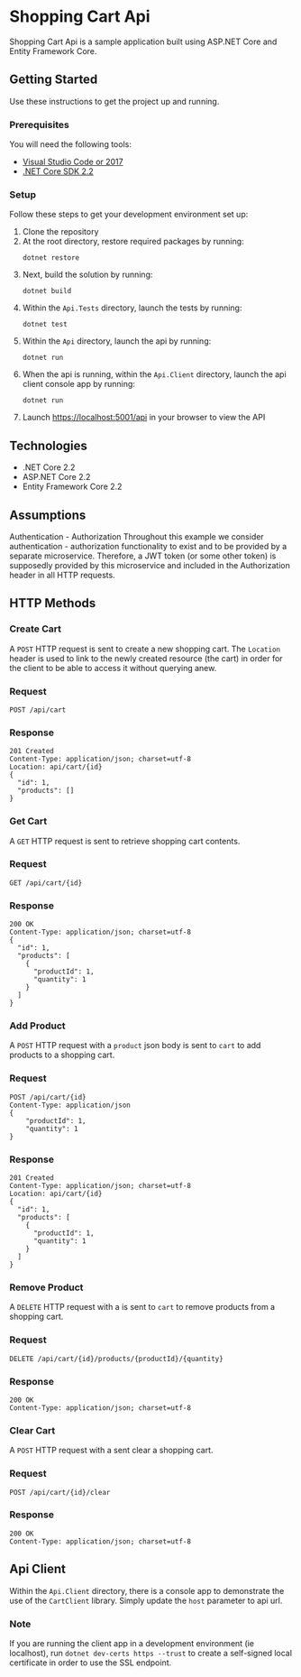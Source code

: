 # Shopping Cart Api

Shopping Cart Api is a sample application built using ASP.NET Core and Entity Framework Core. 

## Getting Started
Use these instructions to get the project up and running.

### Prerequisites
You will need the following tools:

* [Visual Studio Code or 2017](https://www.visualstudio.com/downloads/)
* [.NET Core SDK 2.2](https://www.microsoft.com/net/download/dotnet-core/2.2)

### Setup
Follow these steps to get your development environment set up:

  1. Clone the repository
  2. At the root directory, restore required packages by running:
     ```
     dotnet restore
     ```
  3. Next, build the solution by running:
     ```
     dotnet build
     ```
  4. Within the `Api.Tests` directory, launch the tests by running:
     ```
	 dotnet test
	 ```  
  4. Within the `Api` directory, launch the api by running:
     ```
	 dotnet run
	 ```
  5. When the api is running, within the `Api.Client` directory, launch the api client console app by running:
     ```
	 dotnet run
	 ```  
  6. Launch [https://localhost:5001/api](https://localhost:5001/api) in your browser to view the API

## Technologies
* .NET Core 2.2
* ASP.NET Core 2.2
* Entity Framework Core 2.2

## Assumptions

Authentication - Authorization
Throughout this example we consider authentication - authorization functionality to exist and to be provided by a separate microservice. Therefore, a JWT token (or some other token) is supposedly provided by this microservice and included in the Authorization header in all HTTP requests.

## HTTP Methods

### Create Cart
A `POST` HTTP request is sent to create a new shopping cart. The `Location` header is used to link to the newly created resource (the cart) in order for the client to be able to access it without querying anew.

### Request
```
POST /api/cart
```

### Response
```
201 Created
Content-Type: application/json; charset=utf-8
Location: api/cart/{id}
{
  "id": 1,
  "products": []
}
```

### Get Cart
A `GET` HTTP request is sent to retrieve shopping cart contents.

### Request
```
GET /api/cart/{id}
```

### Response
```
200 OK
Content-Type: application/json; charset=utf-8
{
  "id": 1,
  "products": [
    {
      "productId": 1,
      "quantity": 1
    }
  ]
}
```

### Add Product
A `POST` HTTP request with a `product` json body is sent to `cart` to add products to a shopping cart.

### Request
```
POST /api/cart/{id}
Content-Type: application/json
{
    "productId": 1,
    "quantity": 1
}
```

### Response
```
201 Created
Content-Type: application/json; charset=utf-8
Location: api/cart/{id}
{
  "id": 1,
  "products": [
    {
      "productId": 1,
      "quantity": 1
    }
  ]
}
```

### Remove Product
A `DELETE` HTTP request with a is sent to `cart` to remove products from a shopping cart.

### Request
```
DELETE /api/cart/{id}/products/{productId}/{quantity}
```

### Response
```
200 OK
Content-Type: application/json; charset=utf-8
```

### Clear Cart
A `POST` HTTP request with a sent clear a shopping cart.

### Request
```
POST /api/cart/{id}/clear
```

### Response
```
200 OK
Content-Type: application/json; charset=utf-8
```

## Api Client

Within the `Api.Client` directory, there is a console app to demonstrate the use of the `CartClient` library. Simply update the `host` parameter to api url.

### Note

If you are running the client app in a development environment (ie localhost), run `dotnet dev-certs https --trust` to create a self-signed local certificate in order to use the SSL endpoint.
